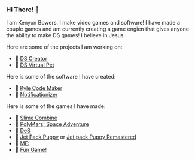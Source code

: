 ### Hi There! 👋
I am Kenyon Bowers. I make video games and software!
I have made a couple games and am currently creating a game engien that gives anyone the ability to make DS games!
I believe in Jesus.

Here are some of the projects I am working on:
- 🔭 [DS Creator](https://bowersindustry.github.io/ds-creator-docs/)
- 🔭 [DS Virtual Pet](https://github.com/MakeYourDSGame/DS-Virtual-Pet)

Here is some of the software I have created:
- 🔭 [Kyle Code Maker]()
- 🔭 [Notificationizer](https://bowersindustry.itch.io/notificationizer)

Here is some of the games I have made:
- 🔭 [Slime Combine](https://bowersindustry.itch.io/slime-combine)
- 🔭 [PolyMars' Space Adventure](https://github.com/BowersIndustry/PolyMars-Game)
- 🔭 [DeS](https://bowersindustry.itch.io/des)
- 🔭 [Jet Pack Puppy](https://bowersindustry.itch.io/jet-pack-puppy) or [Jet pack Puppy Remastered](https://bowersindustry.itch.io/jet-pack-puppy-remastered)
- 🔭 [ME:](https://bowersindustry.itch.io/me)
- 🔭 [Fun Game!](https://bowersindustry.itch.io/fun-game)
<!--
- 🌱 I’m currently learning ...
- 👯 I’m looking to collaborate on ...
- 🤔 I’m looking for help with ...
- 💬 Ask me about ...
- 📫 How to reach me: ...
- 😄 Pronouns: ...
- ⚡ Fun fact: ...
-->

